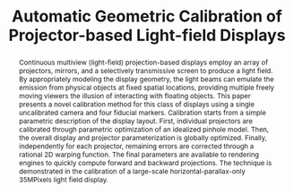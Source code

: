 ---
layout: publication
code: 2013-EVIS-lightfield_display_calibration
title: "Automatic Geometric Calibration of Projector-based Light-field Displays"
authors: Marco Agus, Enrico Gobbetti, Alberto Jaspe-Villanueva, Giovanni Pintore, and Ruggero Pintus
year: 2013
type: Conference Short Paper
conference: EuroVis 2013
abstract: "Continuous multiview (light-field) projection-based displays employ an array of projectors, mirrors, and a selectively transmissive screen to produce a light field. By appropriately modeling the display geometry, the light beams can emulate the emission from physical objects at fixed spatial locations, providing multiple freely moving viewers the illusion of interacting with floating objects. This paper presents a novel calibration method for this class of displays using a single uncalibrated camera and four fiducial markers. Calibration starts from a simple parametric description of the display layout. First, individual projectors are calibrated through parametric optimization of an idealized pinhole model. Then, the overall display and projector parameterization is globally optimized. Finally, independently for each projector, remaining errors are corrected through a rational 2D warping function. The final parameters are available to rendering engines to quickly compute forward and backward projections. The technique is demonstrated in the calibration of a large-scale horizontal-parallax-only 35MPixels light field display."
projects: 
doi: 10.2312/PE.EuroVisShort.EuroVisShort2013.001-005
links:
 - {name: CRS4 Website, url: "http://vic.crs4.it/vic/cgi-bin/bib-page.cgi?id=%27Agus:2013:CDS%27"}
 - {name: Video, url: "https://vimeo.com/86740770" }
bibtex: "@InProceedings{Agus:2013:CDS,\n
    author = {Marco Agus and Enrico Gobbetti and Alberto Jaspe-Villanueva and Giovanni Pintore and Ruggero Pintus},\n
    title = {Automatic Geometric Calibration of Projector-based Light-field Displays},\n
    booktitle = {Proc. Eurovis Short Papers},\n
    organization = {Eurographics Association},\n
    pages = {1--5},\n
    month = {June},\n
    year = {2013},\n
    url = {http://vic.crs4.it/vic/cgi-bin/bib-page.cgi?id='Agus:2013:CDS'},\n
}" 

---